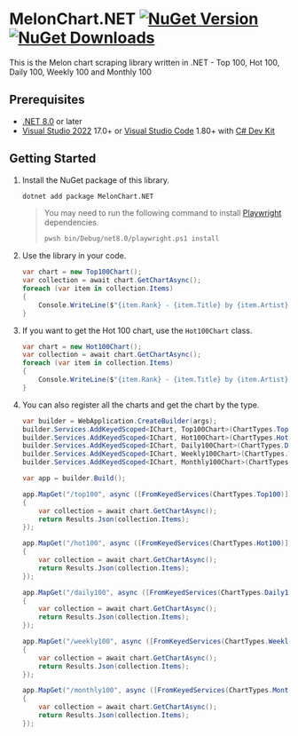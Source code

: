 # MelonChart.NET [![NuGet Version](https://img.shields.io/nuget/v/MelonChart.NET?logo=nuget)](https://www.nuget.org/packages/MelonChart.NET) [![NuGet Downloads](https://img.shields.io/nuget/dt/MelonChart.NET?logo=nuget)](https://www.nuget.org/packages/MelonChart.NET)

This is the Melon chart scraping library written in .NET - Top 100, Hot 100, Daily 100, Weekly 100 and Monthly 100

## Prerequisites

- [.NET 8.0](https://dotnet.microsoft.com/download/dotnet/8.0) or later
- [Visual Studio 2022](https://visualstudio.microsoft.com/vs/) 17.0+ or [Visual Studio Code](https://code.visualstudio.com/) 1.80+ with [C# Dev Kit](https://marketplace.visualstudio.com/items?itemName=ms-dotnettools.csdevkit)

## Getting Started

1. Install the NuGet package of this library.

    ```bash
    dotnet add package MelonChart.NET
    ```

   > You may need to run the following command to install [Playwright](https://playwright.dev/dotnet) dependencies.
   > 
   > ```bash
   > pwsh bin/Debug/net8.0/playwright.ps1 install
   > ```

1. Use the library in your code.

    ```csharp
    var chart = new Top100Chart();
    var collection = await chart.GetChartAsync();
    foreach (var item in collection.Items)
    {
        Console.WriteLine($"{item.Rank} - {item.Title} by {item.Artist}");
    }
    ```

1. If you want to get the Hot 100 chart, use the `Hot100Chart` class.

    ```csharp
    var chart = new Hot100Chart();
    var collection = await chart.GetChartAsync();
    foreach (var item in collection.Items)
    {
        Console.WriteLine($"{item.Rank} - {item.Title} by {item.Artist}");
    }
    ```

1. You can also register all the charts and get the chart by the type.

    ```csharp
    var builder = WebApplication.CreateBuilder(args);
    builder.Services.AddKeyedScoped<IChart, Top100Chart>(ChartTypes.Top100);
    builder.Services.AddKeyedScoped<IChart, Hot100Chart>(ChartTypes.Hot100);
    builder.Services.AddKeyedScoped<IChart, Daily100Chart>(ChartTypes.Daily100);
    builder.Services.AddKeyedScoped<IChart, Weekly100Chart>(ChartTypes.Weekly100);
    builder.Services.AddKeyedScoped<IChart, Monthly100Chart>(ChartTypes.Monthly100);
    
    var app = builder.Build();
    
    app.MapGet("/top100", async ([FromKeyedServices(ChartTypes.Top100)] IChart chart) =>
    {
        var collection = await chart.GetChartAsync();
        return Results.Json(collection.Items);
    });
    
    app.MapGet("/hot100", async ([FromKeyedServices(ChartTypes.Hot100)] IChart chart) =>
    {
        var collection = await chart.GetChartAsync();
        return Results.Json(collection.Items);
    });
    
    app.MapGet("/daily100", async ([FromKeyedServices(ChartTypes.Daily100)] IChart chart) =>
    {
        var collection = await chart.GetChartAsync();
        return Results.Json(collection.Items);
    });
    
    app.MapGet("/weekly100", async ([FromKeyedServices(ChartTypes.Weekly100)] IChart chart) =>
    {
        var collection = await chart.GetChartAsync();
        return Results.Json(collection.Items);
    });
    
    app.MapGet("/monthly100", async ([FromKeyedServices(ChartTypes.Monthly100)] IChart chart) =>
    {
        var collection = await chart.GetChartAsync();
        return Results.Json(collection.Items);
    });
    ```
